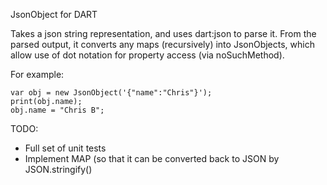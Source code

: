 JsonObject  for DART

Takes a json string representation, and uses dart:json to parse it.
From the parsed output, it converts any maps (recursively) into 
JsonObjects, which allow use of dot notation for property access 
(via noSuchMethod).

For example:

    var obj = new JsonObject('{"name":"Chris"}');
    print(obj.name);
    obj.name = "Chris B";


TODO:

* Full set of unit tests
* Implement MAP (so that it can be converted back to JSON by JSON.stringify()


